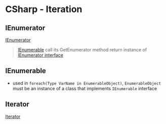 # CSharp - Iteration


## IEnumerator

[IEnumerator](csharp-ienumerator-interface.md)

> [IEnumerable](#IEnumerable) call its GetEnumerator method return instance of [IEnumerator interface](#IEnumerator)

## IEnumerable

- used in `foreach(Type VarName in EnumerableObject)`, `EnumerableObject` must be an instance of a class that implements `IEnumerable` interface

## Iterator

[Iterator](csharp-iterator.md)
